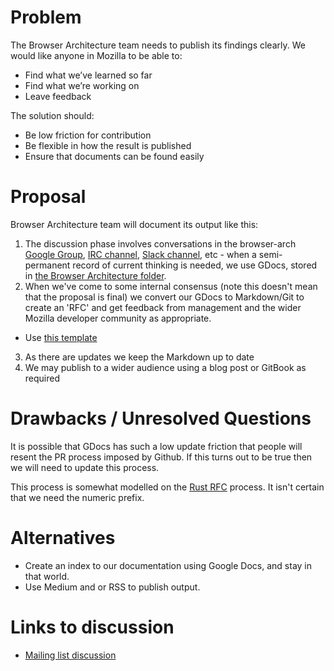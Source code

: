 
# Problem

The Browser Architecture team needs to publish its findings clearly. We would like anyone in Mozilla to be able to:

* Find what we’ve learned so far
* Find what we’re working on
* Leave feedback

The solution should:

* Be low friction for contribution
* Be flexible in how the result is published
* Ensure that documents can be found easily


# Proposal

Browser Architecture team will document its output like this:

1. The discussion phase involves conversations in the browser-arch [Google Group](https://groups.google.com/a/mozilla.com/forum/#!forum/browser-arch), [IRC channel](https://www.irccloud.com/#!/ircs://irc.mozilla.org:6697/%23browser-arch), [Slack channel](https://mozilla.slack.com/messages/C5F80LV0C/), etc - when a semi-permanent record of current thinking is needed, we use GDocs, stored in [the Browser Architecture folder](https://drive.google.com/drive/u/1/folders/0BzQINYlY78CtbGVqVDVlZlNJX0k).
2. When we've come to some internal consensus (note this doesn't mean that the proposal is final) we convert our GDocs to Markdown/Git to create an 'RFC' and get feedback from management and the wider Mozilla developer community as appropriate.
  * Use [this template](https://github.com/mozilla/firefox-browser-architecture/blob/master/text/0000-template.md)
3. As there are updates we keep the Markdown up to date
4. We may publish to a wider audience using a blog post or GitBook as required


# Drawbacks / Unresolved Questions

It is possible that GDocs has such a low update friction that people will resent the PR process imposed by Github. If this turns out to be true then we will need to update this process.

This process is somewhat modelled on the [Rust RFC](https://github.com/rust-lang/rfcs) process. It isn't certain that we need the numeric prefix.


# Alternatives

* Create an index to our documentation using Google Docs, and stay in that world.
* Use Medium and or RSS to publish output.


# Links to discussion

* [Mailing list discussion](https://groups.google.com/a/mozilla.com/forum/#!topic/browser-arch/FOtfYVHbgfo)
